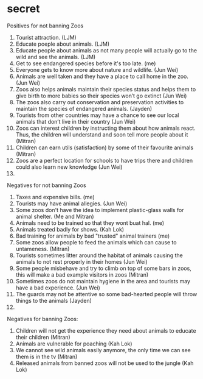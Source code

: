 # secret

Positives for not banning Zoos

1. Tourist attraction. (LJM)
2. Educate poeple about animals. (LJM)
3. Educate people about animals as not many people will actually go to the wild and see the animals. (LJM)
4. Get to see endangered species before it's too late. (me)
5. Everyone gets to know more about nature and wildlife. (Jun Wei)
6. Animals are well taken and they have a place to call home in the zoo. (Jun Wei)
7. Zoos also helps animals maintain their species status and helps them to give birth to more babies so their species won’t go extinct (Jun Wei)
8. The zoos also carry out conservation and preservation activities to maintain the species of endangered animals. (Jayden)
9. Tourists from other countries may have a chance to see our local animals that don’t live in their country (Jun Wei)
10. Zoos can interest children by instructing them about how animals react. Thus, the children will understand and soon tell more people about it (Mitran)
11. Children can earn utils (satisfaction) by some of their favourite animals (Mitran)
12. Zoos are a perfect location for schools to have trips there and children could also learn new knowledge (Jun Wei)
13. 


Negatives for not banning Zoos

1. Taxes and expensive bills. (me)
2. Tourists may have animal allegies. (Jun Wei)
3. Some zoos don't have the idea to implement plastic-glass walls for animal shelter. (Me and Mitran)
4. Animals need to be trained so that they wont buat hal. (me)
5. Animals treated badly for shows. (Kah Lok)
6. Bad training for animals by bad "trusted" animal trainers (me)
7. Some zoos allow people to feed the animals which can cause to untameness. (Mitran)
8. Tourists sometimes litter around the habitat of animals causing the animals to not rest properly in their homes (Jun Wei)
9. Some people misbehave and try to climb on top of some bars in zoos, this will make a bad example visitors in zoos (Mitran)
10. Sometimes zoos do not maintain hygiene in the area and tourists may have a bad experience. (Jun Wei)
11. The guards may not be attentive so some bad-hearted people will throw things to the animals (Jayden)
12. 

Negatives for banning Zoos:
1. Children will not get the experience they need about animals to educate their children (Mitran)
2. Animals are vulnerable for poaching  (Kah Lok)
3. We cannot see wild animals easily anymore, the only time we can see them is in the tv (Mitran)
4. Released animals from banned zoos will not be used to the jungle (Kah Lok)

